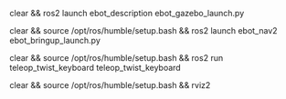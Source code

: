 clear && ros2 launch ebot_description ebot_gazebo_launch.py 

clear && source /opt/ros/humble/setup.bash && ros2 launch ebot_nav2 ebot_bringup_launch.py

clear && source /opt/ros/humble/setup.bash && ros2 run teleop_twist_keyboard teleop_twist_keyboard

clear && source /opt/ros/humble/setup.bash && rviz2

